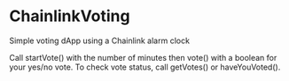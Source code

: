 # ChainlinkVoting
Simple voting dApp using a Chainlink alarm clock

Call startVote() with the number of minutes then vote() with a boolean for your yes/no vote.
To check vote status, call getVotes() or haveYouVoted().
